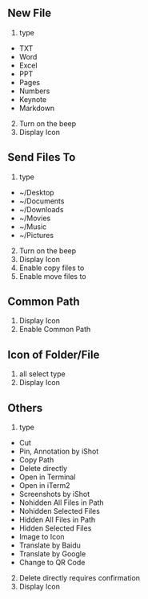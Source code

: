 ## New File

1. type
  - TXT
  - Word
  - Excel
  - PPT
  - Pages
  - Numbers
  - Keynote
  - Markdown
2. Turn on the beep
3. Display Icon

## Send Files To

1. type
  - ~/Desktop
  - ~/Documents
  - ~/Downloads
  - ~/Movies
  - ~/Music
  - ~/Pictures
2. Turn on the beep
3. Display Icon
4. Enable copy files to
5. Enable move files to

## Common Path

1. Display Icon
2. Enable Common Path

## Icon of Folder/File

1. all select type
2. Display Icon

## Others

1. type
  - Cut
  - Pin, Annotation by iShot
  - Copy Path
  - Delete directly
  - Open in Terminal
  - Open in iTerm2
  - Screenshots by iShot
  - Nohidden All Files in Path
  - Nohidden Selected Files
  - Hidden All Files in Path
  - Hidden Selected Files
  - Image to Icon
  - Translate by Baidu
  - Translate by Google
  - Change to QR Code
2. Delete directly requires confirmation
3. Display Icon
